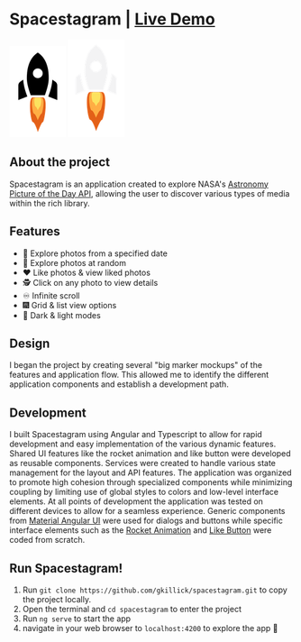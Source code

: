 # Spacestagram | [Live Demo](https://gkillick.github.io/spacestagram/)

![alt text](src/assets/images/rocket_image.png#gh-light-mode-only)
![alt text](src/assets/images/rocket-light-mode.png#gh-dark-mode-only)

## About the project

Spacestagram is an application created to explore NASA's [Astronomy Picture of the Day API](https://github.com/nasa/apod-api), allowing the user to discover various types of media within the rich library.

## Features

  * 📅 Explore photos from a specified date
  * 🔀 Explore photos at random
  * ❤️ Like photos & view liked photos
  * 🕵️ Click on any photo to view details
  * ♾ Infinite scroll
  * 🎆 Grid & list view options
  * 🌙 Dark & light modes 

## Design
I began the project by creating several "big marker mockups" of the features and application flow. This allowed me to identify the different application components and establish a development path.


## Development
I built Spacestagram using Angular and Typescript to allow for rapid development and easy implementation of the various dynamic features. Shared UI features like the rocket animation and like button were developed as reusable components. Services were created to handle various state management for the layout and API features. The application was organized to promote high cohesion through specialized components while minimizing coupling by limiting use of global styles to colors and low-level interface elements. At all points of development the application was tested on different devices to allow for a seamless experience. Generic components from [Material Angular UI](https://material.angular.io/) were used for dialogs and buttons while specific interface elements such as the [Rocket Animation](https://github.com/gkillick/spacestagram/tree/master/src/app/shared/rocket-loader) and [Like Button](https://github.com/gkillick/spacestagram/tree/master/src/app/shared/photo-card/like-button) were coded from scratch. 


## Run Spacestagram!

  1. Run `git clone https://github.com/gkillick/spacestagram.git` to copy the project locally. 
  2. Open the terminal and `cd spacestagram` to enter the project
  3. Run `ng serve` to start the app
  4. navigate in your web browser to `localhost:4200` to explore the app 🚀
